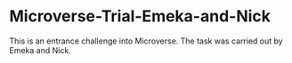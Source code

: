# Microverse-Trial-Emeka-and-Nick
This is an entrance challenge into Microverse. The task was carried out by Emeka and Nick.
